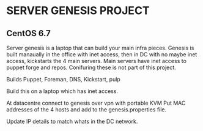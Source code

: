 
# SERVER GENESIS PROJECT
## CentOS 6.7

Server genesis is a laptop that can build your main infra pieces. 
Genesis is built manaually in the office with inet access, then in DC 
with no maybe inet access, kickstarts the 4 main servers. 
Main servers have inet access to puppet forge and repos. 
Conifuring these is not part of this project.

Builds Puppet, Foreman, DNS, Kickstart, pulp

Build this on a laptop which has inet access.

At datacentre connect to genesis over vpn with portable KVM
Put MAC addresses of the 4 hosts and add to the genesis.properties file.

Update IP details to match whats in the DC network.



